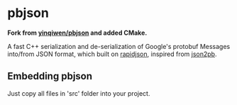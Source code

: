 pbjson
======
**Fork from [yinqiwen/pbjson](https://github.com/yinqiwen/pbjson) and added CMake.**

A fast C++ serialization and de-serialization of Google's protobuf Messages into/from JSON format, which built on [rapidjson](https://code.google.com/p/rapidjson/), inspired from [json2pb](https://github.com/shramov/json2pb).

## Embedding pbjson

Just copy all files in 'src' folder into your project. 




